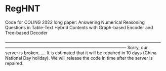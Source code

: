 # RegHNT
Code for COLING 2022 long paper: Answering Numerical Reasoning Questions in Table-Text Hybrid Contents with Graph-based Encoder and Tree-based Decoder

————————————————————————————————————————————————————————————————
Sorry, our server is broken......   It is estimated that it will be repaired in 10 days (China National Day holiday).
We will release the code in time after the server is repaired.
